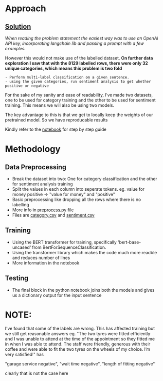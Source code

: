 # Approach
## [Solution](./training_nb.ipynb)

*When reading the problem statement the easiest way was to use an OpenAI API key, incorporating langchain lib and passing a prompt with a few examples.*

However this would not make use of the labelled dataset. **On further data exploration I saw that with the 8129 labelled rows, there were only 32 unique categories, which means this problem is two fold**

    - Perform multi-label classification on a given sentence.
    - using the given categories, run sentiment analysis to get whether positive or negative

For the sake of my sanity and ease of readability, I've made two datasets, one to be used for category training and the other to be used for sentiment training. This means we will also be using two models.

The key advantage to this is that we get to locally keep the weights of our pretrained model. So we have reproducable results

Kindly refer to the [notebook](./training_nb.ipynb) for step by step guide 

# Methodology

## Data Preprocessing
  - Break the dataset into two: One for category classification and the other for sentiment analysis training
  - Split the values in each column into seperate tokens. eg. value for money positive -> "value for money" and "positive"
  - Basic preprocessing like dropping all the rows where there is no labelling
  - More info in [preprocess.py](./src/preprocess.py) file
  - Files are [category.csv](./csv_files/category.csv) and [sentiment.csv](./csv_files/sentiment.csv)

## Training
  - Using the BERT transformer for training, specifically 'bert-base-uncased' from BertForSequenceClassification.
  - Using the transformer library which makes the code much more readble and reduces number of lines
  - More information in the notebook
  
## Testing
  - The final block in the python notebook joins both the models and gives us a dictionary output for the input sentence


# NOTE:
I've found that some of the labels are wrong. This has affected training but we still get reasonable answers
eg.
"The two tyres were fitted efficiently and I was unable to attend at the time of the appointment so they fitted me in when I was able to attend. The staff were friendly, generous with their coffee and were able to fit the two tyres on the wheels of my choice. I’m very satisfied!" has 

"garage service negative", "wait time negative", "length of fitting negative"

clearly that is not the case here